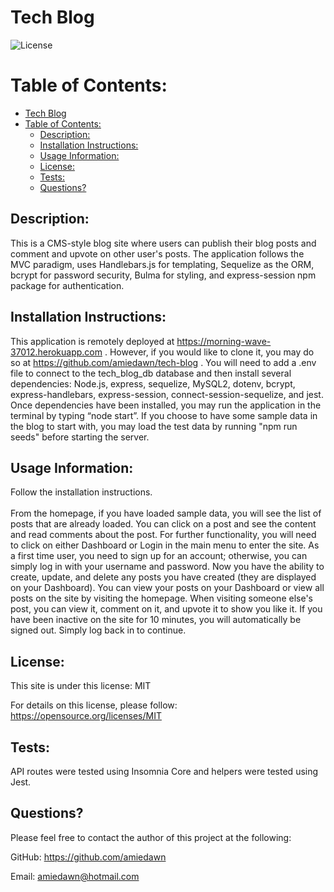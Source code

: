 # Tech Blog

![License](https://img.shields.io/badge/License-MIT-green.svg)

# Table of Contents:
- [Tech Blog](#tech-blog)
- [Table of Contents:](#table-of-contents)
  - [Description:](#description)
  - [Installation Instructions:](#installation-instructions)
  - [Usage Information:](#usage-information)
  - [License:](#license)
  - [Tests:](#tests)
  - [Questions?](#questions)

## Description: 

This is a CMS-style blog site where users can publish their blog posts and comment and upvote on other user's posts. The application follows the MVC paradigm, uses Handlebars.js for templating, Sequelize as the ORM, bcrypt for password security, Bulma for styling, and express-session npm package for authentication.

## Installation Instructions:

This application is remotely deployed at https://morning-wave-37012.herokuapp.com . However, if you would like to clone it, you may do so at https://github.com/amiedawn/tech-blog . You will need to add a .env file to connect to the tech_blog_db database and then install several dependencies: Node.js, express, sequelize, MySQL2, dotenv, bcrypt, express-handlebars, express-session, connect-session-sequelize, and jest. Once dependencies have been installed, you may run the application in the terminal by typing “node start”. If you choose to have some sample data in the blog to start with, you may load the test data by running "npm run seeds" before starting the server.

## Usage Information:

Follow the installation instructions.<br><br>From the homepage, if you have loaded sample data, you will see the list of posts that are already loaded. You can click on a post and see the content and read comments about the post. For further functionality, you will need to click on either Dashboard or Login in the main menu to enter the site. As a first time user, you need to sign up for an account; otherwise, you can simply log in with your username and password. Now you have the ability to create, update, and delete any posts you have created (they are displayed on your Dashboard). You can view your posts on your Dashboard or view all posts on the site by visiting the homepage. When visiting someone else's post, you can view it, comment on it, and upvote it to show you like it. If you have been inactive on the site for 10 minutes, you will automatically be signed out. Simply log back in to continue. 

## License:

This site is under this license: MIT

For details on this license, please follow: https://opensource.org/licenses/MIT

## Tests:

API routes were tested using Insomnia Core and helpers were tested using Jest.

## Questions?

Please feel free to contact the author of this project at the following:

GitHub: <https://github.com/amiedawn>

Email:  <amiedawn@hotmail.com>
